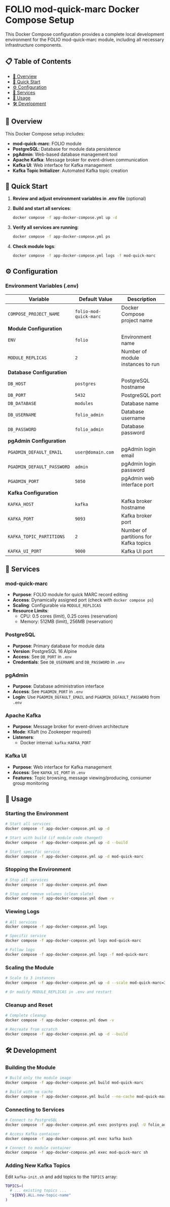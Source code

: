 # FOLIO mod-quick-marc Docker Compose Setup

This Docker Compose configuration provides a complete local development environment for the FOLIO mod-quick-marc module, including all necessary infrastructure components.

## 📋 Table of Contents

  * [🎯 Overview](#-overview)
  * [🚀 Quick Start](#-quick-start)
  * [⚙️ Configuration](#-configuration)
  * [🔧 Services](#-services)
  * [📖 Usage](#-usage)
  * [🛠️ Development](#-development)

## 🎯 Overview

This Docker Compose setup includes:

- **mod-quick-marc**: FOLIO module
- **PostgreSQL**: Database for module data persistence
- **pgAdmin**: Web-based database management tool
- **Apache Kafka**: Message broker for event-driven communication
- **Kafka UI**: Web interface for Kafka management
- **Kafka Topic Initializer**: Automated Kafka topic creation

## 🚀 Quick Start

1. **Review and adjust environment variables in .env file** (optional)

2. **Build and start all services**:
   ```bash
   docker compose -f app-docker-compose.yml up -d
   ```

3. **Verify all services are running**:
   ```bash
   docker compose -f app-docker-compose.yml ps
   ```

4. **Check module logs**:
   ```bash
   docker compose -f app-docker-compose.yml logs -f mod-quick-marc
   ```

## ⚙️ Configuration

### Environment Variables (.env)

| Variable                   | Default Value          | Description                           |
|----------------------------|------------------------|---------------------------------------|
| `COMPOSE_PROJECT_NAME`     | `folio-mod-quick-marc` | Docker Compose project name           |
| **Module Configuration**   |                        |                                       |
| `ENV`                      | `folio`                | Environment name                      |
| `MODULE_REPLICAS`          | `2`                    | Number of module instances to run     |
| **Database Configuration** |                        |                                       |
| `DB_HOST`                  | `postgres`             | PostgreSQL hostname                   |
| `DB_PORT`                  | `5432`                 | PostgreSQL port                       |
| `DB_DATABASE`              | `modules`              | Database name                         |
| `DB_USERNAME`              | `folio_admin`          | Database username                     |
| `DB_PASSWORD`              | `folio_admin`          | Database password                     |
| **pgAdmin Configuration**  |                        |                                       |
| `PGADMIN_DEFAULT_EMAIL`    | `user@domain.com`      | pgAdmin login email                   |
| `PGADMIN_DEFAULT_PASSWORD` | `admin`                | pgAdmin login password                |
| `PGADMIN_PORT`             | `5050`                 | pgAdmin web interface port            |
| **Kafka Configuration**    |                        |                                       |
| `KAFKA_HOST`               | `kafka`                | Kafka broker hostname                 |
| `KAFKA_PORT`               | `9093`                 | Kafka broker port                     |
| `KAFKA_TOPIC_PARTITIONS`   | `2`                    | Number of partitions for Kafka topics |
| `KAFKA_UI_PORT`            | `9000`                 | Kafka UI port                         |

## 🔧 Services

### mod-quick-marc
- **Purpose**: FOLIO module for quick MARC record editing
- **Access**: Dynamically assigned port (check with `docker compose ps`)
- **Scaling**: Configurable via `MODULE_REPLICAS`
- **Resource Limits**:
    - CPU: 0.5 cores (limit), 0.25 cores (reservation)
    - Memory: 512MB (limit), 256MB (reservation)

### PostgreSQL
- **Purpose**: Primary database for module data
- **Version**: PostgreSQL 16 Alpine
- **Access**: See `DB_PORT` in `.env`
- **Credentials**: See `DB_USERNAME` and `DB_PASSWORD` in `.env`

### pgAdmin
- **Purpose**: Database administration interface
- **Access**: See `PGADMIN_PORT` in `.env`
- **Login**: Use `PGADMIN_DEFAULT_EMAIL` and `PGADMIN_DEFAULT_PASSWORD` from `.env`

### Apache Kafka
- **Purpose**: Message broker for event-driven architecture
- **Mode**: KRaft (no Zookeeper required)
- **Listeners**:
    - Docker internal: `kafka:KAFKA_PORT`

### Kafka UI
- **Purpose**: Web interface for Kafka management
- **Access**: See `KAFKA_UI_PORT` in `.env`
- **Features**: Topic browsing, message viewing/producing, consumer group monitoring

## 📖 Usage

### Starting the Environment

```bash
# Start all services
docker compose -f app-docker-compose.yml up -d
```
```bash
# Start with build (if module code changed)
docker compose -f app-docker-compose.yml up -d --build
```
```bash
# Start specific service
docker compose -f app-docker-compose.yml up -d mod-quick-marc
```

### Stopping the Environment

```bash
# Stop all services
docker compose -f app-docker-compose.yml down
```
```bash
# Stop and remove volumes (clean slate)
docker compose -f app-docker-compose.yml down -v
```

### Viewing Logs

```bash
# All services
docker compose -f app-docker-compose.yml logs
```
```bash
# Specific service
docker compose -f app-docker-compose.yml logs mod-quick-marc
```
```bash
# Follow logs
docker compose -f app-docker-compose.yml logs -f mod-quick-marc
```

### Scaling the Module

```bash
# Scale to 3 instances
docker compose -f app-docker-compose.yml up -d --scale mod-quick-marc=3

# Or modify MODULE_REPLICAS in .env and restart
```

### Cleanup and Reset

```bash
# Complete cleanup
docker compose -f app-docker-compose.yml down -v
```
```bash
# Recreate from scratch
docker compose -f app-docker-compose.yml up -d --build
```

## 🛠️ Development

### Building the Module

```bash
# Build only the module image
docker compose -f app-docker-compose.yml build mod-quick-marc
```
```bash
# Build with no cache
docker compose -f app-docker-compose.yml build --no-cache mod-quick-marc
```

### Connecting to Services

```bash
# Connect to PostgreSQL
docker compose -f app-docker-compose.yml exec postgres psql -U folio_admin -d modules
```
```bash
# Access Kafka container
docker compose -f app-docker-compose.yml exec kafka bash
```
```bash
# Connect to module container
docker compose -f app-docker-compose.yml exec mod-quick-marc sh
```

### Adding New Kafka Topics

Edit `kafka-init.sh` and add topics to the `TOPICS` array:
```bash
TOPICS=(
  # ... existing topics ...
  "${ENV}.ALL.new-topic-name"
)
```